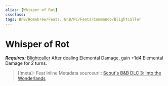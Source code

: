 ```yaml
---
alias: [Whisper of Rot]
cssclass: 
tags: BnB/Homebrew/Feats, BnB/PC/Feats/Commando/Blightcaller
---
```

# Whisper of Rot
___Requires:___ [Blightcaller](../Classes/Commando/Blightcaller.md)
After dealing Elemental Damage, gain +1d4 Elemental Damage for 2 turns.

> [!meta]- Feat Inline Metadata
> sourceurl:: [Scout's B&B DLC 3: Into the Wonderlands](https://docs.google.com/document/d/1MLOgrWwcLNTnP9PuXrKiLImy7SUh4hXO8arVUAlmdp0/edit)


